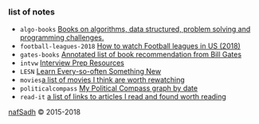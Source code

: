 ### list of notes
* `algo-books` [Books on algorithms, data structured, problem solving and programming challenges.](algo-books)
* `football-leagues-2018` [How to watch Football leagues in US (2018)](football-leagues-2018)
* `gates-books` [Annotated list of book recommendation from Bill Gates](gates-books)
* `intvw` [Interview Prep Resources](https://intvw.nafsadh.com/)
* `LESN` [Learn Every-so-often Something New](lesn)
* `movies`[a list of movies I think are worth rewatching](movies)
* `politicalcompass` [My Political Compass graph by date](politicalcompass)
* `read-it` [a list of links to articles I read and found worth reading](read-it)

[nafSadh](http://nafSadh.com) © 2015-2018  
